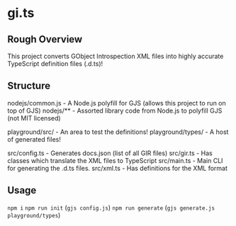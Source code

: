 gi.ts
=====

## Rough Overview

This project converts GObject Introspection XML files into highly accurate TypeScript definition files (.d.ts)!

## Structure

nodejs/common.js - A Node.js polyfill for GJS (allows this project to run on top of GJS)
nodejs/**        - Assorted library code from Node.js to polyfill GJS (not MIT licensed)

playground/src/  - An area to test the definitions!
playground/types/ - A host of generated files!

src/config.ts - Generates docs.json (list of all GIR files)
src/gir.ts    - Has classes which translate the XML files to TypeScript
src/main.ts   - Main CLI for generating the .d.ts files.
src/xml.ts    - Has definitions for the XML format

## Usage 
`npm i`
`npm run init` (`gjs config.js`)
`npm run generate` (`gjs generate.js playground/types`)